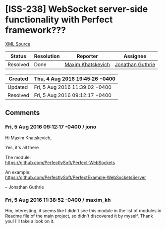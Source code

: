 # [ISS-238] WebSocket server-side functionality with Perfect framework???

[XML Source](../xml/ISS-238.xml)
<p></p>





Status|Resolution|Reporter|Assignee
------|----------|--------|--------
Resolved|Done|[Maxim Khatskevich](maxim_kh)|[Jonathan Guthrie]($jono)





Created|Thu, 4 Aug 2016 19:45:26 -0400
-------|--------------
Updated|Fri, 5 Aug 2016 11:39:02 -0400
Resolved|Fri, 5 Aug 2016 09:12:17 -0400


## Comments




### Fri, 5 Aug 2016 09:12:17 -0400 / jono 

<p><p>Hi Maxim Khatskevich,</p>

<p>Yes, it's all there <img class="emoticon" src="http://jira.perfect.org:8080/images/icons/emoticons/smile.png" height="16" width="16" align="absmiddle" alt="" border="0"/></p>

<p>The module:<br/>
<a href="https://github.com/PerfectlySoft/Perfect-WebSockets" class="external-link" rel="nofollow">https://github.com/PerfectlySoft/Perfect-WebSockets</a></p>

<p>An example:<br/>
<a href="https://github.com/PerfectlySoft/PerfectExample-WebSocketsServer" class="external-link" rel="nofollow">https://github.com/PerfectlySoft/PerfectExample-WebSocketsServer</a></p>

<p>– Jonathan Guthrie</p></p>


### Fri, 5 Aug 2016 11:38:52 -0400 / maxim_kh 

<p><p>Hm, interesting, it seems like I didn't see this module in the list of modules in Readme file of the main project, so didn't discovered it by myself. Thank you! I'll take a look on it.</p></p>


